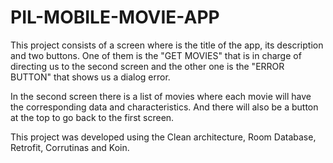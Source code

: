 # PIL-MOBILE-MOVIE-APP

This project consists of a screen where is the title of the app, its description and two buttons. One of them is the "GET MOVIES" that is in charge of directing us to the second screen and the other one is the "ERROR BUTTON" that shows us a dialog error.

In the second screen there is a list of movies where each movie will have the corresponding data and characteristics. And there will also be a button at the top to go back to the first screen.

This project was developed using the Clean architecture, Room Database, Retrofit, Corrutinas and Koin.
